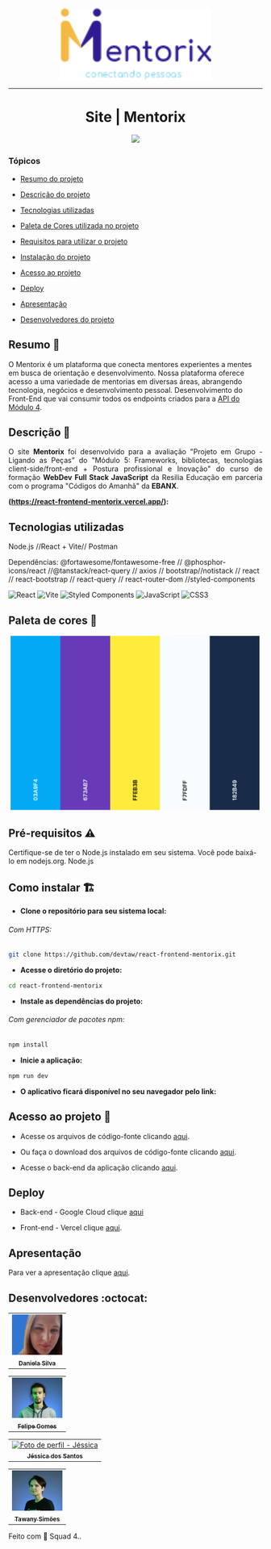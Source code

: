 <p align="center"><img src="./src/assets/img/logo-header.png" width="300px;" alt="Logo - Mentorix"/></p>

<hr>

<h1 align="center"> Site | Mentorix </h1>

<p align="center"> <img src="http://img.shields.io/static/v1?label=STATUS&message=CONCLUIDO&color=GREEN&style=for-the-badge"/></p>

### Tópicos

- [Resumo do projeto](#resumo-pencil)

- [Descrição do projeto](#descrição-page_facing_up)

- [Tecnologias utilizadas](#tecnologias)

- [Paleta de Cores utilizada no projeto](#paleta-de-cores-art)

- [Requisitos para utilizar o projeto](#pré-requisitos-warning)

- [Instalação do projeto](#como-instalar-building_construction)

- [Acesso ao projeto](#acesso-ao-projeto-open_file_folder)

- [Deploy](#deploy)

- [Apresentação](#apresentação)

- [Desenvolvedores do projeto](#desenvolvedores-octocat)

## Resumo :pencil:

<p align="justify">

O Mentorix é um  plataforma que conecta mentores experientes a mentes em busca de orientação e desenvolvimento. Nossa plataforma oferece acesso a uma variedade de mentorias em diversas áreas, abrangendo tecnologia, negócios e desenvolvimento pessoal.
Desenvolvimento do Front-End que vai consumir todos os endpoints criados para a [API do Módulo 4](https://github.com/devtaw/api-rest-mentorix).

</p>

## Descrição :page_facing_up:

<p align="justify"> O site <b>Mentorix</b> foi desenvolvido para a avaliação "Projeto em Grupo -  Ligando as Peças” do "Módulo 5: Frameworks, bibliotecas, tecnologias client-side/front-end + Postura profissional e Inovação" do curso de formação <b>WebDev Full Stack JavaScript</b> da Resilia Educação em parceria com o programa "Códigos do Amanhã" da <b>EBANX</b>.</p>

<b>(https://react-frontend-mentorix.vercel.app/):</b>

## Tecnologias utilizadas 

Node.js //React + Vite// Postman

Dependências: @fortawesome/fontawesome-free // @phosphor-icons/react //@tanstack/react-query // axios // bootstrap//notistack // react // react-bootstrap // react-query // react-router-dom //styled-components

![React](https://img.shields.io/badge/react-%2320232a.svg?style=for-the-badge&logo=react&logoColor=%2361DAFB)
![Vite](https://img.shields.io/badge/vite-%23646CFF.svg?style=for-the-badge&logo=vite&logoColor=white)
![Styled Components](https://img.shields.io/badge/styled--components-DB7093?style=for-the-badge&logo=styled-components&logoColor=white)
![JavaScript](https://img.shields.io/badge/javascript-%23323330.svg?style=for-the-badge&logo=javascript&logoColor=%23F7DF1E)
![CSS3](https://img.shields.io/badge/css3-%231572B6.svg?style=for-the-badge&logo=css3&logoColor=white)

## Paleta de cores :art:

<img src="./src/assets/img/Paleta de cores- Mentorix.png" width="500x;" alt="Paleta de Cores do Projeto"/>

## Pré-requisitos :warning:

Certifique-se de ter o Node.js instalado em seu sistema. Você pode baixá-lo em nodejs.org.
Node.js

## Como instalar :building_construction:

- **Clone o repositório para seu sistema local:**

###### Com HTTPS:

```bash
git clone https://github.com/devtaw/react-frontend-mentorix.git
```

- **Acesse o diretório do projeto:**

```bash
cd react-frontend-mentorix
```

- **Instale as dependências do projeto:**

###### Com gerenciador de pacotes npm:

```bash
npm install
```

- **Inicie a aplicação:**

```bash
npm run dev
```

- **O aplicativo ficará disponível no seu navegador pelo link:**

## Acesso ao projeto :open_file_folder:

- Acesse os arquivos de código-fonte clicando [aqui](https://github.com/devtaw/react-frontend-mentorix/tree/main/src).
- Ou faça o download dos arquivos de código-fonte clicando [aqui](https://github.com/devtaw/react-frontend-mentorix/archive/refs/heads/main.zip).

- Acesse o back-end da aplicação  clicando [aqui](https://github.com/devtaw/api-rest-mentorix).

## Deploy 

- Back-end - Google Cloud clique [aqui](https://console.cloud.google.com/sql/instances/mentorix/overview?authuser=1&hl=pt-BR&project=skilled-module-399502)

- Front-end - Vercel clique [aqui](https://react-frontend-mentorix.vercel.app/).

## Apresentação 
Para ver a apresentação clique [aqui](https://www.canva.com/design/DAFyV38apvc/wmOX6JuP8HcggBEUTq9wNA/view?utm_content=DAFyV38apvc&utm_campaign=designshare&utm_medium=link&utm_source=recording_view).

## Desenvolvedores :octocat:

 <table>
  <tr>
    <td align="center">
      <a href="#">
        <img src="./src/assets/img/Daniela.png" width="100px;" alt="Foto de perfil - Daniela"/><br>
        <sub>
          <b>Daniela Silva</b>
        </sub>
      </a>
    </td>
  </tr>
 </table>

 <table>
  <tr>
    <td align="center">
      <a href="#">
        <img src="./src/assets/img/felipe .JPG" width="100px;" alt="Foto de perfil - Felipe"/><br>
        <sub>
          <b>Felipe Gomes</b>
        </sub>
      </a>
    </td>
  </tr>
 </table>

 <table>
  <tr>
    <td align="center">
      <a href="#">
        <img src="./src/assets/img/jéssica .JPG" width="100px;" alt="Foto de perfil - Jéssica"/><br>
        <sub>
          <b>Jéssica dos Santos </b>
        </sub>
      </a>
    </td>
  </tr>
 </table>

<table>
  <tr>
    <td align="center">
      <a href="#">
        <img src="./src/assets/img/taw .JPG" width="100px;" alt="Foto de perfil - Tawany"/><br>
        <sub>
          <b>Tawany Simões</b>
        </sub>
      </a>
    </td>
  </tr>
 </table>
<p>Feito com 💜 Squad 4..</p>